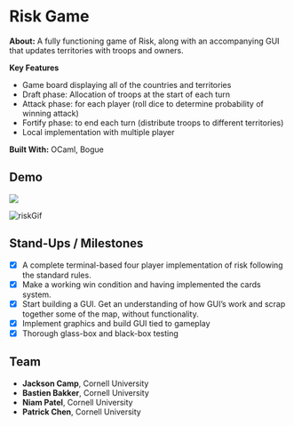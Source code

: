 # Risk Game

**About:** A fully functioning game of Risk, along with an accompanying GUI that updates territories with troops and owners.

**Key Features** 
- Game board displaying all of the countries and territories
- Draft phase: Allocation of troops at the start of each turn
- Attack phase: for each player (roll dice to determine probability of winning attack)
- Fortify phase: to end each turn (distribute troops to different territories)
- Local implementation with multiple player

**Built With:** OCaml, Bogue

## Demo
<img src="https://user-images.githubusercontent.com/37753577/179604335-dfd2adf8-682d-4133-92c5-2d478c613ac6.png">

![riskGif](https://user-images.githubusercontent.com/37753577/179602615-f3d322d7-857f-451b-ad5b-64c09c386886.gif)


## Stand-Ups / Milestones
- [x] A complete terminal-based four player implementation of risk following the standard rules.
- [x] Make a working win condition and having implemented the cards system.
- [x] Start building a GUI. Get an understanding of how GUI’s work and scrap together some of the map, without functionality.
- [x] Implement graphics and build GUI tied to gameplay
- [x] Thorough glass-box and black-box testing

## Team
- **Jackson Camp**, Cornell University
- **Bastien Bakker**, Cornell University
- **Niam Patel**, Cornell University
- **Patrick Chen**, Cornell University
